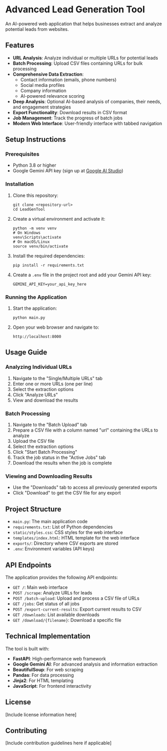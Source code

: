 # Advanced Lead Generation Tool

An AI-powered web application that helps businesses extract and analyze potential leads from websites.

## Features

- **URL Analysis**: Analyze individual or multiple URLs for potential leads
- **Batch Processing**: Upload CSV files containing URLs for bulk processing
- **Comprehensive Data Extraction**:
  - Contact information (emails, phone numbers)
  - Social media profiles
  - Company information
  - AI-powered relevance scoring
- **Deep Analysis**: Optional AI-based analysis of companies, their needs, and engagement strategies
- **Export Functionality**: Download results in CSV format
- **Job Management**: Track the progress of batch jobs
- **Modern Web Interface**: User-friendly interface with tabbed navigation

## Setup Instructions

### Prerequisites

- Python 3.8 or higher
- Google Gemini API key (sign up at [Google AI Studio](https://ai.google.dev/))

### Installation

1. Clone this repository:
   ```
   git clone <repository-url>
   cd LeadGenTool
   ```

2. Create a virtual environment and activate it:
   ```
   python -m venv venv
   # On Windows
   venv\Scripts\activate
   # On macOS/Linux
   source venv/bin/activate
   ```

3. Install the required dependencies:
   ```
   pip install -r requirements.txt
   ```

4. Create a `.env` file in the project root and add your Gemini API key:
   ```
   GEMINI_API_KEY=your_api_key_here
   ```

### Running the Application

1. Start the application:
   ```
   python main.py
   ```

2. Open your web browser and navigate to:
   ```
   http://localhost:8000
   ```

## Usage Guide

### Analyzing Individual URLs

1. Navigate to the "Single/Multiple URLs" tab
2. Enter one or more URLs (one per line)
3. Select the extraction options
4. Click "Analyze URLs"
5. View and download the results

### Batch Processing

1. Navigate to the "Batch Upload" tab
2. Prepare a CSV file with a column named "url" containing the URLs to analyze
3. Upload the CSV file
4. Select the extraction options
5. Click "Start Batch Processing"
6. Track the job status in the "Active Jobs" tab
7. Download the results when the job is complete

### Viewing and Downloading Results

- Use the "Downloads" tab to access all previously generated exports
- Click "Download" to get the CSV file for any export

## Project Structure

- `main.py`: The main application code
- `requirements.txt`: List of Python dependencies
- `static/styles.css`: CSS styles for the web interface
- `templates/index.html`: HTML template for the web interface
- `exports/`: Directory where CSV exports are stored
- `.env`: Environment variables (API keys)

## API Endpoints

The application provides the following API endpoints:

- `GET /`: Main web interface
- `POST /scrape`: Analyze URLs for leads
- `POST /batch-upload`: Upload and process a CSV file of URLs
- `GET /jobs`: Get status of all jobs
- `POST /export-current-results`: Export current results to CSV
- `GET /downloads`: List available downloads
- `GET /download/{filename}`: Download a specific file

## Technical Implementation

The tool is built with:

- **FastAPI**: High-performance web framework
- **Google Gemini AI**: For advanced analysis and information extraction
- **BeautifulSoup**: For web scraping
- **Pandas**: For data processing
- **Jinja2**: For HTML templating
- **JavaScript**: For frontend interactivity

## License

[Include license information here]

## Contributing

[Include contribution guidelines here if applicable]